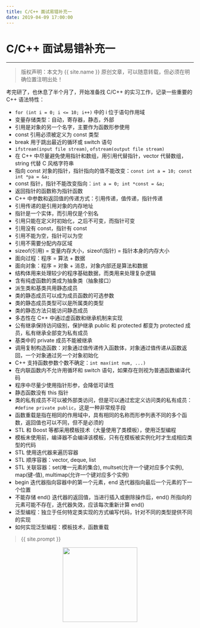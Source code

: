 ```yaml
---
title: C/C++ 面试易错补充一
date: 2019-04-09 17:00:00
---
```

# C/C++ 面试易错补充一
***
> 版权声明：本文为 {{ site.name }} 原创文章，可以随意转载，但必须在明确位置注明出处！

考完研了，也休息了半个月了，开始准备找 C/C++ 的实习工作，记录一些重要的 C++ 语法特性：

- `for (int i = 0; i <= 10; i++)` 中的 i 位于语句作用域
- 变量存储类型：自动，寄存器，静态，外部
- 引用是对象的另一个名字，主要作为函数形参使用
- const 引用必须被定义为 const 类型
- break 用于跳出最近的循环或 switch 语句
- `ifstream(input file stream)`, `ofstream(output file stream)`
- 在 C++ 中尽量避免使用指针和数组，用引用代替指针，vector 代替数组，string 代替 C 风格字符串
- 指向 const 对象的指针，指针指向的值不能改变：`const int a = 10; const int *pa = &a;`
- const 指针，指针不能改变指向：`int a = 0; int *const = &a;`
- 返回指针的函数称为指针函数
- C++ 中参数和返回值的传递方式：引用传递，值传递，指针传递
- 引用传递的是引用对象的内存地址
- 指针是一个实体，而引用仅是个别名
- 引用只能在定义时初始化，之后不可变，而指针可变
- 引用没有 const，指针有 const
- 引用不能为空，指针可以为空
- 引用不需要分配内存区域
- sizeof(引用) = 变量内存大小，sizeof(指针) = 指针本身的内存大小
- 面向过程：程序 = 算法 + 数据
- 面向对象：程序 = 对象 + 消息，对象内部还是算法和数据
- 结构体用来处理较少的程序基础数据，而类用来处理复杂逻辑
- 含有纯虚函数的类成为抽象类（抽象接口）
- 派生类和基类共用静态成员
- 类的静态成员可以成为成员函数的可选参数
- 类的静态成员类型可以是所属类的类型
- 类的静态方法只能访问静态成员
- 多态性在 C++ 中通过虚函数和继承机制来实现
- 公有继承保持访问级别，保护继承 public 和 protected 都变为 protected 成员，私有继承全部变为私有成员
- 基类中的 private 成员不能被继承
- 调用复制构造函数：对象通过值传递传入函数体，对象通过值传递从函数返回，一个对象通过另一个对象初始化
- C++ 支持函数参数个数不确定：`int max(int num, ...)`
- 在内联函数内不允许用循环和 switch 语句，如果存在则视为普通函数编译代码
- 程序中尽量少使用指针形参，会降低可读性
- 静态函数没有 this 指针
- 类的私有成员不可以被外部类访问，但是可以通过宏定义访问类的私有成员：`#define private public`，这是一种非常规手段
- 函数重载是指在相同的作用域中，具有相同的名称而形参列表不同的多个函数，返回值也可以不同，但不是必须的
- STL 和 Boost 等都采用模板技术（大量使用了类模板），使用泛型编程
- 模板未使用前，编译器不会编译该模板，只有在模板被实例化时才生成相应类型的代码
- STL 使用迭代器来遍历容器
- STL 顺序容器：vector, deque, list
- STL 关联容器：set(唯一元素的集合), multset(允许一个键对应多个实例), map(键-值), multimap(允许一个键对应多个实例)
- begin 迭代器指向容器中的第一个元素，end 迭代器指向最后一个元素的下一个位置
- 不能存储 end() 迭代器的返回值，当进行插入或删除操作后，end() 所指向的元素可能不存在，迭代器失效，应该每次重新计算 end()
- 泛型编程：独立于任何特定类实现的方式编写代码，针对不同的类型提供不同的实现
- 如何实现泛型编程：模板技术，函数重载

> {{ site.prompt }}

<div  align="center">
<img src="{{ site.url }}/images/wechart.jpg" width = "200" height = "200"/>
